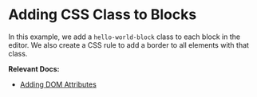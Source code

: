 # Adding CSS Class to Blocks

In this example, we add a `hello-world-block` class to each block in the editor. We also create a CSS rule to add a border to all elements with that class.

**Relevant Docs:**

- [Adding DOM Attributes](/docs/styling-theming/adding-dom-attributes)
